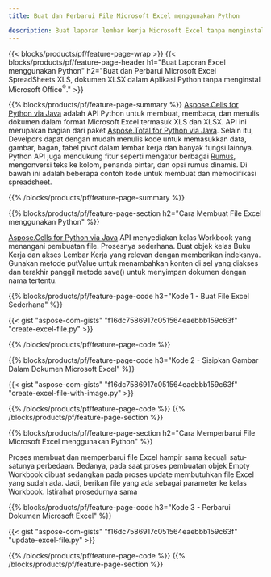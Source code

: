 ```yaml
---
title: Buat dan Perbarui File Microsoft Excel menggunakan Python 

description: Buat laporan lembar kerja Microsoft Excel tanpa menginstal Microsoft Office 
---
```


{{< blocks/products/pf/feature-page-wrap >}}
{{< blocks/products/pf/feature-page-header h1="Buat Laporan Excel menggunakan Python" h2="Buat dan Perbarui Microsoft Excel SpreadSheets XLS, dokumen XLSX dalam Aplikasi Python tanpa menginstal Microsoft Office<sup>&reg;</sup>." >}}

{{% blocks/products/pf/feature-page-summary %}}
[Aspose.Cells for Python via Java](https://products.aspose.com/cells/python-java/) adalah API Python untuk membuat, membaca, dan menulis dokumen dalam format Microsoft Excel termasuk XLS dan XLSX. API ini merupakan bagian dari paket [Aspose.Total for Python via Java](https://products.aspose.com/total/python-java/). Selain itu, Develpors dapat dengan mudah menulis kode untuk memasukkan data, gambar, bagan, tabel pivot dalam lembar kerja dan banyak fungsi lainnya. Python API juga mendukung fitur seperti mengatur berbagai [Rumus](https://docs.aspose.com/cells/python-java/supported-formula-functions/), mengonversi teks ke kolom, penanda pintar, dan opsi rumus dinamis. Di bawah ini adalah beberapa contoh kode untuk membuat dan memodifikasi spreadsheet.

{{% /blocks/products/pf/feature-page-summary  %}}

{{% blocks/products/pf/feature-page-section  h2="Cara Membuat File Excel menggunakan Python" %}}

[Aspose.Cells for Python via Java](https://products.aspose.com/cells/python-java/) API menyediakan kelas Workbook yang menangani pembuatan file. Prosesnya sederhana. Buat objek kelas Buku Kerja dan akses Lembar Kerja yang relevan dengan memberikan indeksnya. Gunakan metode putValue untuk menambahkan konten di sel yang diakses dan terakhir panggil metode save() untuk menyimpan dokumen dengan nama tertentu.

{{% blocks/products/pf/feature-page-code h3="Kode 1 - Buat File Excel Sederhana" %}}

{{< gist "aspose-com-gists" "f16dc7586917c051564eaebbb159c63f" "create-excel-file.py" >}}

{{% /blocks/products/pf/feature-page-code  %}}

{{% blocks/products/pf/feature-page-code h3="Kode 2 - Sisipkan Gambar Dalam Dokumen Microsoft Excel" %}}

{{< gist "aspose-com-gists" "f16dc7586917c051564eaebbb159c63f" "create-excel-file-with-image.py" >}}

{{% /blocks/products/pf/feature-page-code  %}}
{{% /blocks/products/pf/feature-page-section %}}

{{% blocks/products/pf/feature-page-section  h2="Cara Memperbarui File Microsoft Excel menggunakan Python" %}}

Proses membuat dan memperbarui file Excel hampir sama kecuali satu-satunya perbedaan. Bedanya, pada saat proses pembuatan objek Empty Workbook dibuat sedangkan pada proses update membutuhkan file Excel yang sudah ada. Jadi, berikan file yang ada sebagai parameter ke kelas Workbook. Istirahat prosedurnya sama

{{% blocks/products/pf/feature-page-code h3="Kode 3 - Perbarui Dokumen Microsoft Excel" %}}

{{< gist "aspose-com-gists" "f16dc7586917c051564eaebbb159c63f" "update-excel-file.py" >}}

{{% /blocks/products/pf/feature-page-code  %}}
{{% /blocks/products/pf/feature-page-section %}}